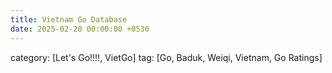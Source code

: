 ```yaml
---
title: Vietnam Go Database
date: 2025-02-20 00:00:00 +0530
---
```


category: [Let's Go!!!!, VietGo]
tag: [Go, Baduk, Weiqi, Vietnam, Go Ratings]